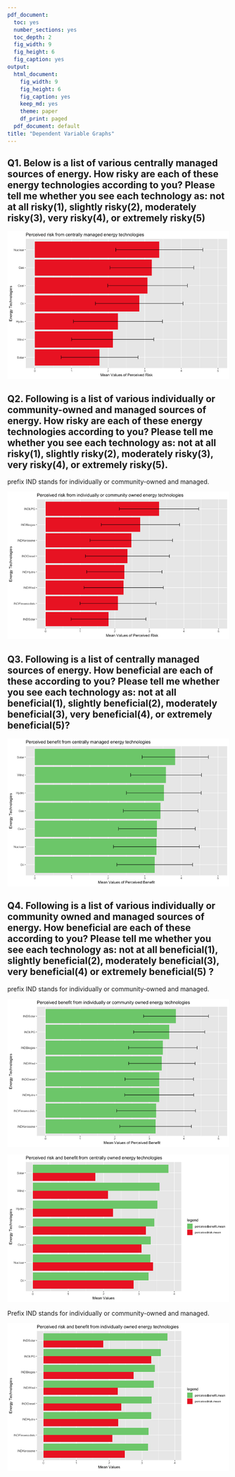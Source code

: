 ```yaml
---
pdf_document:
  toc: yes
  number_sections: yes
  toc_depth: 2
  fig_width: 9
  fig_height: 6
  fig_caption: yes
output:
  html_document:
    fig_width: 9
    fig_height: 6
    fig_caption: yes
    keep_md: yes
    theme: paper
    df_print: paged
  pdf_document: default
title: "Dependent Variable Graphs"
---
```






















## Q1. Below is a list of various centrally managed sources of energy. How risky are each of these energy technologies according to you?  Please tell me whether you see each technology as: not at all risky(1), slightly risky(2), moderately risky(3), very risky(4), or extremely risky(5)

<div data-pagedtable="false">
  <script data-pagedtable-source type="application/json">
{"columns":[{"label":["technology"],"name":[1],"type":["chr"],"align":["left"]},{"label":["perceivedrisk.mean"],"name":[2],"type":["dbl"],"align":["right"]},{"label":["perceivedrisk.median"],"name":[3],"type":["dbl"],"align":["right"]},{"label":["perceivedrisk.n"],"name":[4],"type":["dbl"],"align":["right"]},{"label":["perceivedrisk.sd"],"name":[5],"type":["dbl"],"align":["right"]},{"label":["perceivedrisk.var"],"name":[6],"type":["dbl"],"align":["right"]}],"data":[{"1":"Solar","2":"1.766405","3":"1","4":"2161","5":"1.050320","6":"1.103173"},{"1":"Wind","2":"2.124489","3":"2","4":"2161","5":"1.122467","6":"1.259932"},{"1":"Hydro","2":"2.267981","3":"2","4":"2161","5":"1.216492","6":"1.479854"},{"1":"Oil","2":"2.847921","3":"3","4":"2161","5":"1.196538","6":"1.431703"},{"1":"Coal","2":"3.076267","3":"3","4":"2161","5":"1.088431","6":"1.184682"},{"1":"Gas","2":"3.193782","3":"3","4":"2161","5":"1.145126","6":"1.311314"},{"1":"Nuclear","2":"3.397428","3":"4","4":"2161","5":"1.188856","6":"1.413378"}],"options":{"columns":{"min":{},"max":[10]},"rows":{"min":[10],"max":[10]},"pages":{}}}
  </script>
</div>




![](DVgraphs_files/figure-html/unnamed-chunk-7-1.png)<!-- -->



## Q2. Following is a list of various individually or community-owned and managed sources of energy. How risky are each of these energy technologies according to you? Please tell me whether you see each technology as: not at all risky(1), slightly risky(2), moderately risky(3), very risky(4), or extremely risky(5). 

prefix IND stands for individually or community-owned and managed. 

<div data-pagedtable="false">
  <script data-pagedtable-source type="application/json">
{"columns":[{"label":["technology"],"name":[1],"type":["chr"],"align":["left"]},{"label":["perceivedrisk.mean"],"name":[2],"type":["dbl"],"align":["right"]},{"label":["perceivedrisk.median"],"name":[3],"type":["dbl"],"align":["right"]},{"label":["perceivedrisk.n"],"name":[4],"type":["dbl"],"align":["right"]},{"label":["perceivedrisk.sd"],"name":[5],"type":["dbl"],"align":["right"]},{"label":["perceivedrisk.var"],"name":[6],"type":["dbl"],"align":["right"]}],"data":[{"1":"INDSolar","2":"1.819959","3":"1","4":"2161","5":"1.081112","6":"1.168804"},{"1":"INDFirewoodetc","2":"2.094537","3":"2","4":"2161","5":"1.098778","6":"1.207313"},{"1":"INDWind","2":"2.258124","3":"2","4":"2161","5":"1.148039","6":"1.317994"},{"1":"INDHydro","2":"2.276632","3":"2","4":"2161","5":"1.088462","6":"1.184749"},{"1":"INDDiesel","2":"2.366071","3":"2","4":"2161","5":"1.213819","6":"1.473357"},{"1":"INDKerosene","2":"2.478199","3":"2","4":"2161","5":"1.192774","6":"1.422711"},{"1":"INDBiogas","2":"2.741223","3":"3","4":"2161","5":"1.133757","6":"1.285405"},{"1":"INDLPG","2":"3.278972","3":"3","4":"2161","5":"1.147889","6":"1.317650"}],"options":{"columns":{"min":{},"max":[10]},"rows":{"min":[10],"max":[10]},"pages":{}}}
  </script>
</div>

![](DVgraphs_files/figure-html/unnamed-chunk-9-1.png)<!-- -->


## Q3. Following is a list of centrally managed sources of energy. How beneficial are each of these according to you? Please tell me whether you see each technology as: not at all beneficial(1), slightly beneficial(2), moderately beneficial(3), very beneficial(4), or extremely beneficial(5)?

<div data-pagedtable="false">
  <script data-pagedtable-source type="application/json">
{"columns":[{"label":["technology"],"name":[1],"type":["chr"],"align":["left"]},{"label":["perceivedbenefit.mean"],"name":[2],"type":["dbl"],"align":["right"]},{"label":["perceivedbenefit.median"],"name":[3],"type":["dbl"],"align":["right"]},{"label":["perceivedbenefit.n"],"name":[4],"type":["dbl"],"align":["right"]},{"label":["perceivedbenefit.sd"],"name":[5],"type":["dbl"],"align":["right"]},{"label":["perceivedbenefit.var"],"name":[6],"type":["dbl"],"align":["right"]}],"data":[{"1":"Oil","2":"3.271498","3":"3","4":"2161","5":"1.0339758","6":"1.0691060"},{"1":"Nuclear","2":"3.317229","3":"3","4":"2161","5":"1.1729106","6":"1.3757193"},{"1":"Coal","2":"3.331386","3":"3","4":"2161","5":"1.0475454","6":"1.0973513"},{"1":"Gas","2":"3.433804","3":"3","4":"2161","5":"1.0179993","6":"1.0363226"},{"1":"Hydro","2":"3.520575","3":"4","4":"2161","5":"1.0209599","6":"1.0423592"},{"1":"Wind","2":"3.580811","3":"4","4":"2161","5":"0.9677877","6":"0.9366131"},{"1":"Solar","2":"3.832779","3":"4","4":"2161","5":"0.9049763","6":"0.8189821"}],"options":{"columns":{"min":{},"max":[10]},"rows":{"min":[10],"max":[10]},"pages":{}}}
  </script>
</div>


![](DVgraphs_files/figure-html/unnamed-chunk-11-1.png)<!-- -->


## Q4. Following is a list of various individually or community owned and managed sources of energy. How beneficial are each of these according to you? Please tell me whether you see each technology as: not at all beneficial(1), slightly beneficial(2), moderately beneficial(3), very beneficial(4) or extremely beneficial(5) ?

prefix IND stands for individually or community-owned and managed. 

<div data-pagedtable="false">
  <script data-pagedtable-source type="application/json">
{"columns":[{"label":["technology"],"name":[1],"type":["chr"],"align":["left"]},{"label":["perceivedbenefit.mean"],"name":[2],"type":["dbl"],"align":["right"]},{"label":["perceivedbenefit.median"],"name":[3],"type":["dbl"],"align":["right"]},{"label":["perceivedbenefit.n"],"name":[4],"type":["dbl"],"align":["right"]},{"label":["perceivedbenefit.sd"],"name":[5],"type":["dbl"],"align":["right"]},{"label":["perceivedbenefit.var"],"name":[6],"type":["dbl"],"align":["right"]}],"data":[{"1":"INDKerosene","2":"3.180961","3":"3","4":"2161","5":"1.0341894","6":"1.0695478"},{"1":"INDFirewoodetc","2":"3.195673","3":"3","4":"2161","5":"1.1401961","6":"1.3000471"},{"1":"INDHydro","2":"3.286170","3":"4","4":"2161","5":"0.9981463","6":"0.9962961"},{"1":"INDDiesel","2":"3.286670","3":"3","4":"2161","5":"0.9899923","6":"0.9800848"},{"1":"INDWind","2":"3.362756","3":"4","4":"2161","5":"0.9607465","6":"0.9230338"},{"1":"INDBiogas","2":"3.390879","3":"3","4":"2161","5":"0.9900556","6":"0.9802101"},{"1":"INDLPG","2":"3.574889","3":"4","4":"2161","5":"1.0288625","6":"1.0585580"},{"1":"INDSolar","2":"3.772055","3":"4","4":"2161","5":"0.9376231","6":"0.8791371"}],"options":{"columns":{"min":{},"max":[10]},"rows":{"min":[10],"max":[10]},"pages":{}}}
  </script>
</div>

![](DVgraphs_files/figure-html/unnamed-chunk-13-1.png)<!-- -->

![](DVgraphs_files/figure-html/unnamed-chunk-14-1.png)<!-- -->

Prefix IND stands for individually or community-owned and managed. 


![](DVgraphs_files/figure-html/unnamed-chunk-15-1.png)<!-- -->


